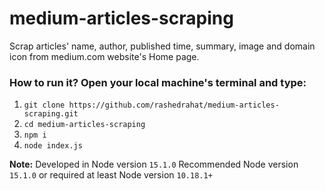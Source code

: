 # medium-articles-scraping
Scrap articles' name, author, published time, summary, image and domain icon from medium.com website's Home page.

### How to run it? Open your local machine's terminal and type:
1. `git clone https://github.com/rashedrahat/medium-articles-scraping.git`
2. `cd medium-articles-scraping`
3. `npm i`
4. `node index.js`

**Note:** Developed in Node version `15.1.0` Recommended Node version `15.1.0` or required at least Node version `10.18.1+`
